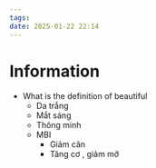 ```yaml
---
tags: 
date: 2025-01-22 22:14
---
```


# Information

- What is the definition of beautiful
	- Da trắng
	- Mắt sáng
	- Thông minh
	- MBI
		- Giảm cân
		- Tăng cơ , giảm mỡ